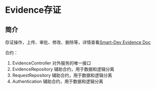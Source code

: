 # Evidence存证

## 简介

存证操作，上传、审批、修改、删除等，详情查看[Smart-Dev Evidence Doc](https://toolkit-doc.readthedocs.io/zh_CN/latest/docs/WeBankBlockchain-SmartDev-Contract/api/business_template/Evidence.html)

合约：
1) EvidenceController 对外服务的唯一接口
2) EvidenceRepository 辅助合约，用于数据和逻辑分离
3) RequestRepository 辅助合约，用于数据和逻辑分离
4) Authentication 辅助合约，用于数据和逻辑分离